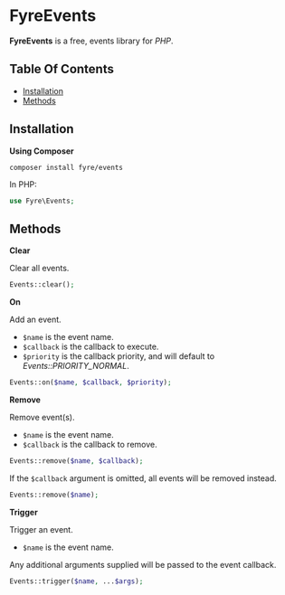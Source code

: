 # FyreEvents

**FyreEvents** is a free, events library for *PHP*.


## Table Of Contents
- [Installation](#installation)
- [Methods](#methods)



## Installation

**Using Composer**

```
composer install fyre/events
```

In PHP:

```php
use Fyre\Events;
```


## Methods

**Clear**

Clear all events.

```php
Events::clear();
```

**On**

Add an event.

- `$name` is the event name.
- `$callback` is the callback to execute.
- `$priority` is the callback priority, and will default to  *Events::PRIORITY_NORMAL*.

```php
Events::on($name, $callback, $priority);
```

**Remove**

Remove event(s).

- `$name` is the event name.
- `$callback` is the callback to remove.

```php
Events::remove($name, $callback);
```

If the `$callback` argument is omitted, all events will be removed instead.

```php
Events::remove($name);
```

**Trigger**

Trigger an event.

- `$name` is the event name.

Any additional arguments supplied will be passed to the event callback.

```php
Events::trigger($name, ...$args);
```